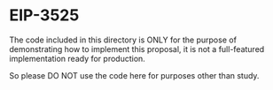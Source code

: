 # EIP-3525

The code included in this directory is ONLY for the purpose of demonstrating how to implement this proposal, it is not a full-featured implementation ready for production.

So please DO NOT use the code here for purposes other than study.
